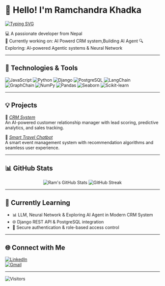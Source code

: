 # 👋 Hello! I'm Ramchandra Khadka

[![Typing SVG](https://readme-typing-svg.demolab.com?font=Fira+Code&duration=3000&pause=1000&color=F75C7E&center=true&vCenter=true&width=435&lines=Hi+there!+I'm+Ramchandra+Khadka;Python+developer+from+Nepal;I+love+AI%2C+automation+%26)](https://github.com/ramchandra55khadka)

💻 A passionate developer from Nepal  
🌱 Currently working on: AI Powerd CRM system,Building AI Agent 
🔍 Exploring: AI-powered Agentic systems & Neural Network  

---

## 🔧 Technologies & Tools
![JavaScript](https://img.shields.io/badge/-JavaScript-black?style=flat-square&logo=javascript)
![Python](https://img.shields.io/badge/-Python-black?style=flat-square&logo=python)
![Django](https://img.shields.io/badge/-Django-black?style=flat-square&logo=django)
![PostgreSQL](https://img.shields.io/badge/-PostgreSQL-black?style=flat-square&logo=postgresql)
![LangChain](https://img.shields.io/badge/-LangChain-black?style=flat-square&logo=langchain)
![GraphChain](https://img.shields.io/badge/-GraphChain-black?style=flat-square&logo=data:image/svg+xml;base64,PHN2ZyB3aWR0aD0iMjQiIGhlaWdodD0iMjQiIHZpZXdCb3g9IjAgMCAyNCAyNCI+PHJlY3Qgd2lkdGg9IjI0IiBoZWlnaHQ9IjI0IiBmaWxsPSIjZmZmIi8+PC9zdmc+) 
![NumPy](https://img.shields.io/badge/-NumPy-black?style=flat-square&logo=numpy)
![Pandas](https://img.shields.io/badge/-Pandas-black?style=flat-square&logo=pandas)
![Seaborn](https://img.shields.io/badge/-Seaborn-black?style=flat-square&logo=seaborn)
![Scikit-learn](https://img.shields.io/badge/-Scikit--learn-black?style=flat-square&logo=scikitlearn)


---

## 💡 Projects

🚀 [*CRM System*](https://github.com/ramchandra55khadka/crm-system)  
An AI-powered customer relationship manager with lead scoring, predictive analytics, and sales tracking.

📅 [*Smart Travel Chatbot*](https://github.com/ramchandra55khadka/Smart-Travel-Chatbot)  
A smart event management system with recommendation algorithms and seamless user experience.

---

## 📊 GitHub Stats
<p align="center">
  <img src="https://github-readme-stats.vercel.app/api?username=ramchandra55khadka&show_icons=true&theme=radical" alt="Ram's GitHub Stats" />
  <img src="https://streak-stats.demolab.com?user=ramchandra55khadka&theme=radical" alt="GitHub Streak" />
</p>

---

## 🧠 Currently Learning
- 📊 LLM, Neural Network & Exploring AI Agent in Modern CRM System
- 🌐 Django REST API  & PostgreSQL integration  
- 🔐 Secure authentication & role-based access control

---

## 🌐 Connect with Me
[![LinkedIn](https://img.shields.io/badge/-LinkedIn-blue?style=flat-square&logo=linkedin)](https://www.linkedin.com/in/ramchandra-khadka-406938279/)  
[![Gmail](https://img.shields.io/badge/-Gmail-red?style=flat-square&logo=gmail)](mailto:khadkaramchandra981@gmail.com)

---

![Visitors](https://komarev.com/ghpvc/?username=ramchandra55khadka&color=blue)
